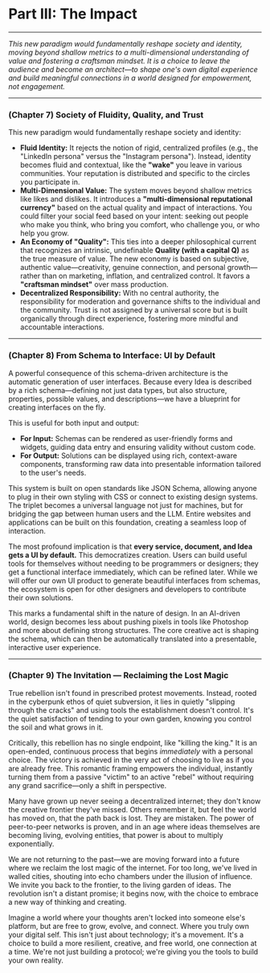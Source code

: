 # Part III: The Impact

---

_This new paradigm would fundamentally reshape society and identity, moving beyond shallow metrics to a multi-dimensional understanding of value and fostering a craftsman mindset. It is a choice to leave the audience and become an architect—to shape one's own digital experience and build meaningful connections in a world designed for empowerment, not engagement._

---

### (Chapter 7) Society of Fluidity, Quality, and Trust

This new paradigm would fundamentally reshape society and identity:

- **Fluid Identity:** It rejects the notion of rigid, centralized profiles (e.g., the "LinkedIn persona" versus the "Instagram persona"). Instead, identity becomes fluid and contextual, like the **"wake"** you leave in various communities. Your reputation is distributed and specific to the circles you participate in.
- **Multi-Dimensional Value:** The system moves beyond shallow metrics like likes and dislikes. It introduces a **"multi-dimensional reputational currency"** based on the actual quality and impact of interactions. You could filter your social feed based on your intent: seeking out people who make you think, who bring you comfort, who challenge you, or who help you grow.
- **An Economy of "Quality":** This ties into a deeper philosophical current that recognizes an intrinsic, undefinable **Quality (with a capital Q)** as the true measure of value. The new economy is based on subjective, authentic value—creativity, genuine connection, and personal growth—rather than on marketing, inflation, and centralized control. It favors a **"craftsman mindset"** over mass production.
- **Decentralized Responsibility:** With no central authority, the responsibility for moderation and governance shifts to the individual and the community. Trust is not assigned by a universal score but is built organically through direct experience, fostering more mindful and accountable interactions.

---

### (Chapter 8) From Schema to Interface: UI by Default

A powerful consequence of this schema-driven architecture is the automatic generation of user interfaces. Because every Idea is described by a rich schema—defining not just data types, but also structure, properties, possible values, and descriptions—we have a blueprint for creating interfaces on the fly.

This is useful for both input and output:

- **For Input:** Schemas can be rendered as user-friendly forms and widgets, guiding data entry and ensuring validity without custom code.
- **For Output:** Solutions can be displayed using rich, context-aware components, transforming raw data into presentable information tailored to the user's needs.

This system is built on open standards like JSON Schema, allowing anyone to plug in their own styling with CSS or connect to existing design systems. The triplet becomes a universal language not just for machines, but for bridging the gap between human users and the LLM. Entire websites and applications can be built on this foundation, creating a seamless loop of interaction.

The most profound implication is that **every service, document, and Idea gets a UI by default.** This democratizes creation. Users can build useful tools for themselves without needing to be programmers or designers; they get a functional interface immediately, which can be refined later. While we will offer our own UI product to generate beautiful interfaces from schemas, the ecosystem is open for other designers and developers to contribute their own solutions.

This marks a fundamental shift in the nature of design. In an AI-driven world, design becomes less about pushing pixels in tools like Photoshop and more about defining strong structures. The core creative act is shaping the schema, which can then be automatically translated into a presentable, interactive user experience.

---

### (Chapter 9) The Invitation — Reclaiming the Lost Magic

True rebellion isn't found in prescribed protest movements. Instead, rooted in the cyberpunk ethos of quiet subversion, it lies in quietly "slipping through the cracks" and using tools the establishment doesn't control. It's the quiet satisfaction of tending to your own garden, knowing you control the soil and what grows in it.

Critically, this rebellion has no single endpoint, like "killing the king." It is an open-ended, continuous process that begins _immediately_ with a personal choice. The victory is achieved in the very act of choosing to live as if you are already free. This romantic framing empowers the individual, instantly turning them from a passive "victim" to an active "rebel" without requiring any grand sacrifice—only a shift in perspective.

Many have grown up never seeing a decentralized internet; they don't know the creative frontier they've missed. Others remember it, but feel the world has moved on, that the path back is lost. They are mistaken. The power of peer-to-peer networks is proven, and in an age where ideas themselves are becoming living, evolving entities, that power is about to multiply exponentially.

We are not returning to the past—we are moving forward into a future where we reclaim the lost magic of the internet. For too long, we've lived in walled cities, shouting into echo chambers under the illusion of influence. We invite you back to the frontier, to the living garden of ideas. The revolution isn't a distant promise; it begins now, with the choice to embrace a new way of thinking and creating.

Imagine a world where your thoughts aren't locked into someone else's platform, but are free to grow, evolve, and connect. Where you truly own your digital self. This isn't just about technology; it's a movement. It's a choice to build a more resilient, creative, and free world, one connection at a time. We're not just building a protocol; we're giving you the tools to build your own reality.
